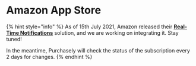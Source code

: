 # Amazon App Store

{% hint style="info" %}
As of 15th July 2021, Amazon released their [**Real-Time Notifications**](https://developer.amazon.com/docs/in-app-purchasing/real-time-notifications.html) solution, and we are working on integrating it. Stay tuned!

In the meantime, Purchasely will check the status of the subscription every 2 days for changes.
{% endhint %}

